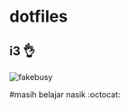 # dotfiles

## i3 :ok_hand:

![fakebusy](https://i.imgur.com/Hpv3Uye.png)

#masih belajar nasik :octocat:
